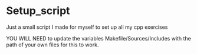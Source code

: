 # Setup_script
Just a small script I made for myself to set up all my cpp exercises

YOU WILL NEED to update the variables Makefile/Sources/Includes with the path of your own files for this to work.
